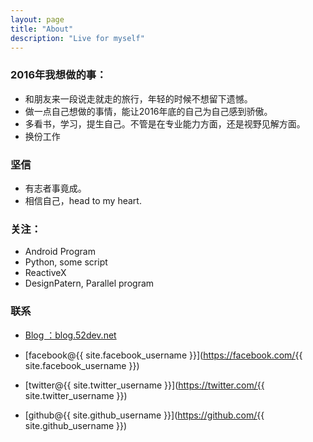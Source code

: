 ```yaml
---
layout: page
title: "About"
description: "Live for myself"
---
```



### 2016年我想做的事：

- 和朋友来一段说走就走的旅行，年轻的时候不想留下遗憾。
- 做一点自己想做的事情，能让2016年底的自己为自己感到骄傲。
- 多看书，学习，提生自己。不管是在专业能力方面，还是视野见解方面。
- 换份工作

### 坚信   

- 有志者事竟成。
- 相信自己，head to my heart.


### 关注：


- Android Program
- Python, some script
- ReactiveX
- DesignPatern, Parallel program


### 联系

- [Blog ：blog.52dev.net](http://blog.52dev.net)

- [facebook@{{ site.facebook_username }}](https://facebook.com/{{ site.facebook_username }})

- [twitter@{{ site.twitter_username }}](https://twitter.com/{{ site.twitter_username }})

- [github@{{ site.github_username }}](https://github.com/{{ site.github_username }})

